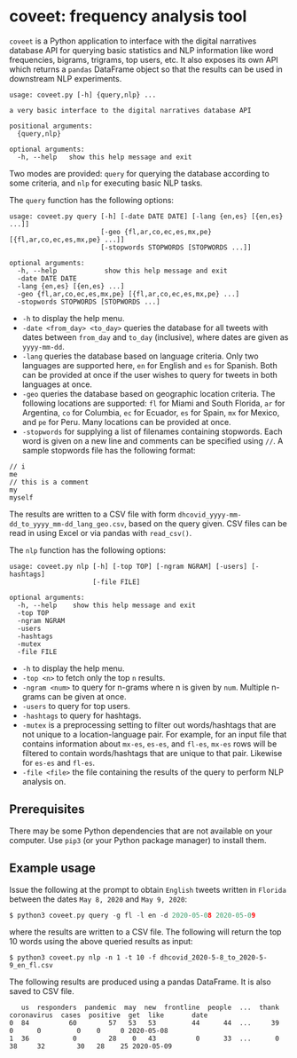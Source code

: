# coveet: frequency analysis tool

`coveet` is a Python application to interface with the digital narratives database
API for querying basic statistics and NLP information like word frequencies, bigrams,
trigrams, top users, etc. It also exposes its own API which returns a `pandas`
DataFrame object so that the results can be used in downstream NLP experiments.

```
usage: coveet.py [-h] {query,nlp} ...

a very basic interface to the digital narratives database API

positional arguments:
  {query,nlp}

optional arguments:
  -h, --help   show this help message and exit
```

Two modes are provided: `query` for querying the database according to some criteria, and `nlp` for executing basic NLP tasks.

The `query` function has the following options:

```
usage: coveet.py query [-h] [-date DATE DATE] [-lang {en,es} [{en,es} ...]]
                       [-geo {fl,ar,co,ec,es,mx,pe} [{fl,ar,co,ec,es,mx,pe} ...]]
                       [-stopwords STOPWORDS [STOPWORDS ...]]

optional arguments:
  -h, --help            show this help message and exit
  -date DATE DATE
  -lang {en,es} [{en,es} ...]
  -geo {fl,ar,co,ec,es,mx,pe} [{fl,ar,co,ec,es,mx,pe} ...]
  -stopwords STOPWORDS [STOPWORDS ...]
```

* `-h` to display the help menu.
* `-date <from_day> <to_day>` queries the database for all tweets with dates between `from_day` and `to_day` (inclusive), where dates are given as `yyyy-mm-dd`.
* `-lang` queries the database based on language criteria. Only two languages are supported here, `en` for English and `es` for Spanish. Both can be provided at once if the user wishes to query for tweets in both languages at once.
* `-geo` queries the database based on geographic location criteria. The following locations are supported: `fl` for Miami and South Florida, `ar` for Argentina, `co` for Columbia, `ec` for Ecuador, `es` for Spain, `mx` for Mexico, and `pe` for Peru. Many locations can be provided at once.
* `-stopwords` for supplying a list of filenames containing stopwords. Each word is given
on a new line and comments can be specified using `//`. A sample stopwords file has
the following format:

```
// i
me
// this is a comment
my
myself
```

The results are written to a CSV file with form `dhcovid_yyyy-mm-dd_to_yyyy_mm-dd_lang_geo.csv`, based on the query given. CSV files can be read in using Excel or via pandas with `read_csv()`.

The `nlp` function has the following options:

```
usage: coveet.py nlp [-h] [-top TOP] [-ngram NGRAM] [-users] [-hashtags]
                     [-file FILE]

optional arguments:
  -h, --help    show this help message and exit
  -top TOP
  -ngram NGRAM
  -users
  -hashtags
  -mutex
  -file FILE
```

* `-h` to display the help menu.
* `-top <n>` to fetch only the top `n` results.
* `-ngram <num>` to query for n-grams where n is given by `num`. Multiple n-grams can be given at once.
* `-users` to query for top users.
* `-hashtags` to query for hashtags.
* `-mutex` is a preprocessing setting to filter out words/hashtags that are not unique to a location-language pair. For example, for an input file that contains information about `mx-es`, `es-es`, and `fl-es`, `mx-es` rows will be filtered to contain words/hashtags that are unique to that pair. Likewise for `es-es` and `fl-es`.
* `-file <file>` the file containing the results of the query to perform NLP analysis on.

## Prerequisites

There may be some Python dependencies that are not available on your computer. Use `pip3` (or your Python package manager) to install them.

## Example usage

Issue the following at the prompt to obtain `English` tweets written in `Florida` between the dates `May 8, 2020` and `May 9, 2020`:

```c
$ python3 coveet.py query -g fl -l en -d 2020-05-08 2020-05-09
```

where the results are written to a CSV file. The following will return the top 10 words using the above queried results as input:

```
$ python3 coveet.py nlp -n 1 -t 10 -f dhcovid_2020-5-8_to_2020-5-9_en_fl.csv
```

The following results are produced using a pandas DataFrame. It is also saved to CSV file.

```
   us  responders  pandemic  may  new  frontline  people  ...  thank  coronavirus  cases  positive  get  like       date
0  84          60        57   53   53         44      44  ...     39            0      0         0    0     0 2020-05-08
1  36           0        28    0   43          0      33  ...      0           38     32        30   28    25 2020-05-09
```

